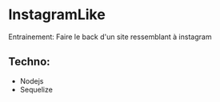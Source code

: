# InstagramLike
Entrainement: Faire le back d'un site ressemblant à instagram

## Techno:
- Nodejs
- Sequelize
